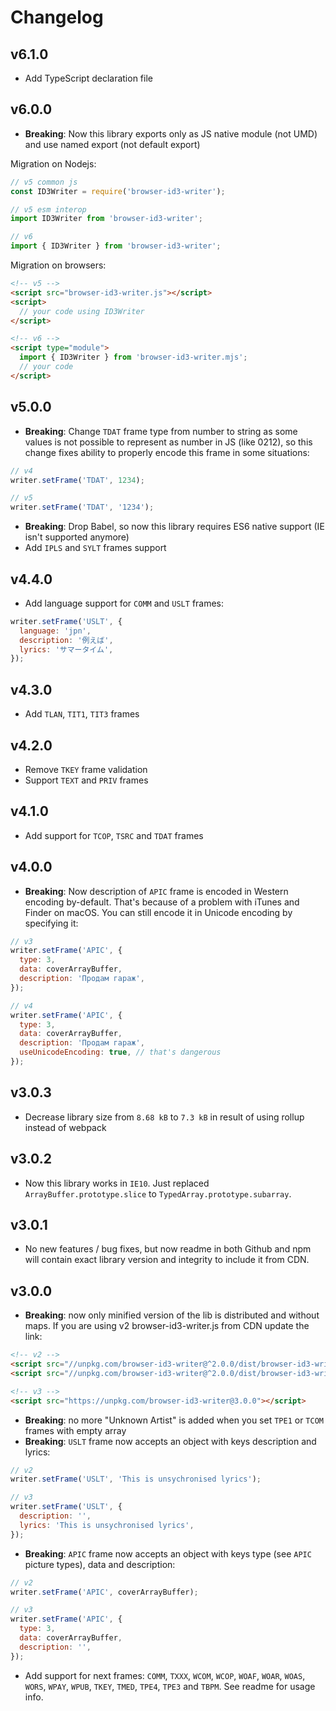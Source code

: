 # Changelog

## v6.1.0

- Add TypeScript declaration file

## v6.0.0

- **Breaking**: Now this library exports only as JS native module (not UMD) and use named export (not default export)

Migration on Nodejs:

```js
// v5 common js
const ID3Writer = require('browser-id3-writer');

// v5 esm interop
import ID3Writer from 'browser-id3-writer';

// v6
import { ID3Writer } from 'browser-id3-writer';
```

Migration on browsers:

```html
<!-- v5 -->
<script src="browser-id3-writer.js"></script>
<script>
  // your code using ID3Writer
</script>

<!-- v6 -->
<script type="module">
  import { ID3Writer } from 'browser-id3-writer.mjs';
  // your code
</script>
```

## v5.0.0

- **Breaking**: Change `TDAT` frame type from number to string as some values is not possible to represent as number in JS (like 0212), so this change fixes ability to properly encode this frame in some situations:

```js
// v4
writer.setFrame('TDAT', 1234);

// v5
writer.setFrame('TDAT', '1234');
```

- **Breaking**: Drop Babel, so now this library requires ES6 native support (IE isn't supported anymore)
- Add `IPLS` and `SYLT` frames support

## v4.4.0

- Add language support for `COMM` and `USLT` frames:

```js
writer.setFrame('USLT', {
  language: 'jpn',
  description: '例えば',
  lyrics: 'サマータイム',
});
```

## v4.3.0

- Add `TLAN`, `TIT1`, `TIT3` frames

## v4.2.0

- Remove `TKEY` frame validation
- Support `TEXT` and `PRIV` frames

## v4.1.0

- Add support for `TCOP`, `TSRC` and `TDAT` frames

## v4.0.0

- **Breaking**: Now description of `APIC` frame is encoded in Western encoding by-default. That's because of a problem with iTunes and Finder on macOS. You can still encode it in Unicode encoding by specifying it:

```js
// v3
writer.setFrame('APIC', {
  type: 3,
  data: coverArrayBuffer,
  description: 'Продам гараж',
});

// v4
writer.setFrame('APIC', {
  type: 3,
  data: coverArrayBuffer,
  description: 'Продам гараж',
  useUnicodeEncoding: true, // that's dangerous
});
```

## v3.0.3

- Decrease library size from `8.68 kB` to `7.3 kB` in result of using rollup instead of webpack

## v3.0.2

- Now this library works in `IE10`. Just replaced `ArrayBuffer.prototype.slice` to `TypedArray.prototype.subarray`.

## v3.0.1

- No new features / bug fixes, but now readme in both Github and npm will contain exact library version and integrity to include it from CDN.

## v3.0.0

- **Breaking**: now only minified version of the lib is distributed and without maps. If you are using v2 browser-id3-writer.js from CDN update the link:

```html
<!-- v2 -->
<script src="//unpkg.com/browser-id3-writer@^2.0.0/dist/browser-id3-writer.js"></script>
<script src="//unpkg.com/browser-id3-writer@^2.0.0/dist/browser-id3-writer.min.js"></script>

<!-- v3 -->
<script src="https://unpkg.com/browser-id3-writer@3.0.0"></script>
```

- **Breaking**: no more "Unknown Artist" is added when you set `TPE1` or `TCOM` frames with empty array
- **Breaking**: `USLT` frame now accepts an object with keys description and lyrics:

```js
// v2
writer.setFrame('USLT', 'This is unsychronised lyrics');

// v3
writer.setFrame('USLT', {
  description: '',
  lyrics: 'This is unsychronised lyrics',
});
```

- **Breaking**: `APIC` frame now accepts an object with keys type (see `APIC` picture types), data and description:

```js
// v2
writer.setFrame('APIC', coverArrayBuffer);

// v3
writer.setFrame('APIC', {
  type: 3,
  data: coverArrayBuffer,
  description: '',
});
```

- Add support for next frames: `COMM`, `TXXX`, `WCOM`, `WCOP`, `WOAF`, `WOAR`, `WOAS`, `WORS`, `WPAY`, `WPUB`, `TKEY`, `TMED`, `TPE4`, `TPE3` and `TBPM`. See readme for usage info.
